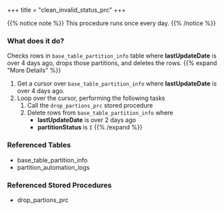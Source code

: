 +++
title = "clean_invalid_status_prc"
+++

{{% notice note %}}
This procedure runs once every day.
{{% /notice %}}

### What does it do?
Checks rows in `base_table_partition_info` table where **lastUpdateDate** is over 4 days ago, drops those partitions, and deletes the rows.
{{% expand "More Details" %}}
1. Get a cursor over `base_table_partition_info` where **lastUpdateDate** is over 4 days ago.
2. Loop over the cursor, performing the following tasks  
   1. Call the `drop_partions_prc` stored procedure  
   2. Delete rows from `base_table_partition_info` where  
      - **lastUpdateDate** is over 2 days ago
      - **partitionStatus** is `I`
{{% /expand %}}

### Referenced Tables
- base_table_partition_info
- partition_automation_logs

### Referenced Stored Procedures
- drop_partions_prc
